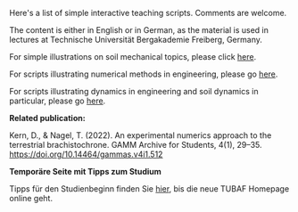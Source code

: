 Here's a list of simple interactive teaching scripts. Comments are welcome.

The content is either in English or in German, as the material is used in lectures at Technische Universität Bergakademie Freiberg, Germany. 

For simple illustrations on soil mechanical topics, please click [here](https://nagelt.github.io/Teaching_Scripts).

For scripts illustrating numerical methods in engineering, please go [here](https://nagelt.github.io/Numerical_Methods_Introduction).

For scripts illustrating dynamics in engineering and soil dynamics in particular, please go [here](https://nagelt.github.io/soil_dynamics).


**Related publication:**

Kern, D., & Nagel, T. (2022). An experimental numerics approach to the terrestrial brachistochrone. GAMM Archive for Students, 4(1), 29–35. https://doi.org/10.14464/gammas.v4i1.512


**Temporäre Seite mit Tipps zum Studium**

Tipps für den Studienbeginn finden Sie [hier](https://nagelt.github.io/studium.md), bis die neue TUBAF Homepage online geht.
